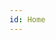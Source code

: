 ```yaml
---
id: Home
---
```


<!-- import DocsCard from '../../src/components/global/DocsCard';
import DocsCards from '../../src/components/global/DocsCards';

<DocsCard header="UI Components" href="/components" icon="/icons/guide-components-icon.svg" hoverIcon="/icons/guide-components-icon-hover.svg" /> -->
